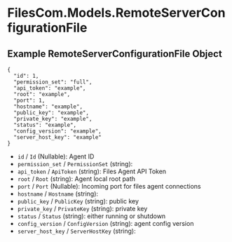 # FilesCom.Models.RemoteServerConfigurationFile

## Example RemoteServerConfigurationFile Object

```
{
  "id": 1,
  "permission_set": "full",
  "api_token": "example",
  "root": "example",
  "port": 1,
  "hostname": "example",
  "public_key": "example",
  "private_key": "example",
  "status": "example",
  "config_version": "example",
  "server_host_key": "example"
}
```

* `id` / `Id`  (Nullable<Int64>): Agent ID
* `permission_set` / `PermissionSet`  (string): 
* `api_token` / `ApiToken`  (string): Files Agent API Token
* `root` / `Root`  (string): Agent local root path
* `port` / `Port`  (Nullable<Int64>): Incoming port for files agent connections
* `hostname` / `Hostname`  (string): 
* `public_key` / `PublicKey`  (string): public key
* `private_key` / `PrivateKey`  (string): private key
* `status` / `Status`  (string): either running or shutdown
* `config_version` / `ConfigVersion`  (string): agent config version
* `server_host_key` / `ServerHostKey`  (string): 
